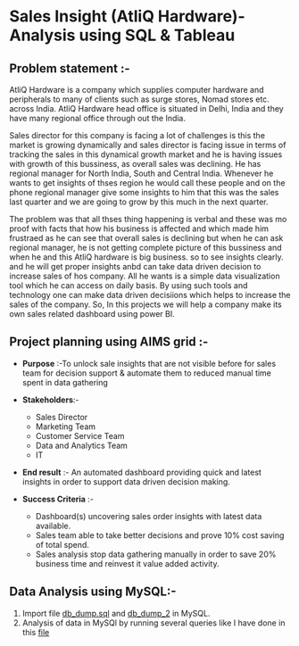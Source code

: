 # Sales Insight (AtliQ Hardware)- Analysis using SQL & Tableau 
## Problem statement :-
AtliQ Hardware is a company which supplies computer hardware and peripherals to many of clients such as surge stores, Nomad stores etc. across India. AtliQ Hardware head office is situated in Delhi, India and they have many regional office through out the India.

Sales director for this company is facing a lot of challenges is this the market is growing dynamically and sales director is facing issue in terms of tracking the sales in this dynamical growth market and he is having issues with growth of this bussiness, as overall sales was declining. He has regional manager for North India, South and Central India. Whenever he wants to get insights of thses region he would call these people and on the phone regional manager give some insights to him that this was the sales last quarter and we are going to grow by this much in the next quarter.

The problem was that all thses thing happening is verbal and these was mo proof with facts that how his business is affected and which made him frustraed as he can see that overall sales is declining but when he can ask regional manager, he is not getting complete picture of this bussiness and when he and this AtliQ hardware is big business. so to see insights clearly. and he will get proper insights anbd can take data driven decision to increase sales of hos company. All he wants is a simple data visualization tool which he can access on daily basis. By using such tools and technology one can make data driven decisiions which helps to increase the sales of the company. So, In this projects we will help a company make its own sales related dashboard using power BI.

## Project planning using AIMS grid :-
* **Purpose**  :-To unlock sale insights that are not visible before for sales team for decision support & automate them to reduced 
                       manual time spent in data gathering

* **Stakeholders**:-
  * Sales Director
  * Marketing Team
  * Customer Service Team
  * Data and Analytics Team
  * IT

* **End result** :- An automated dashboard providing quick and latest insights in order to support data driven decision making.

* **Success Criteria** :-
    * Dashboard(s) uncovering sales order insights with latest data available.
    * Sales team able to take better decisions and prove 10% cost saving of total spend.
    * Sales analysis stop data gathering manually in order to save 20% business time and reinvest it value added activity.

## Data Analysis using MySQL:-
1. Import file [db_dump.sql](https://github.com/Gunjan8/Sales_Insight_AtliQ_hardware/blob/main/db_dump.sql)  and [db_dump_2](https://github.com/Gunjan8/Sales_Insight_AtliQ_hardware/blob/main/db_dump_version_2%20(1).sql) in MySQL.
2. Analysis of data in MySQl by running several queries like I have done in this [file]()
      
    
   
              
